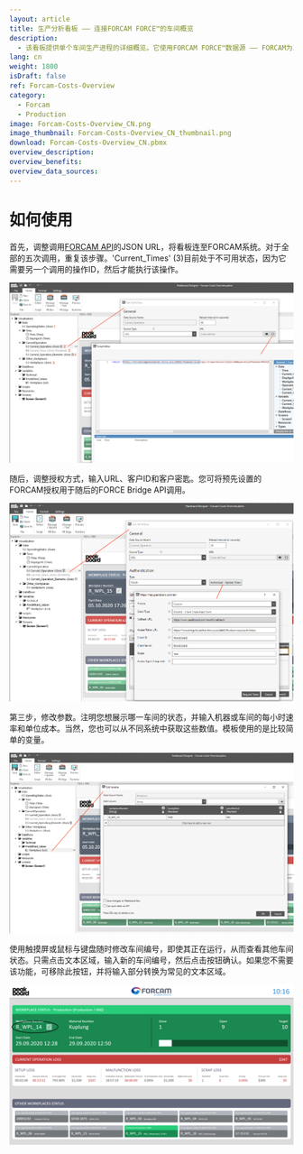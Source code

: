 ```yaml
---
layout: article
title: 生产分析看板 —— 连接FORCAM FORCE™的车间概览
description: 
  - 该看板提供单个车间生产进程的详细概览。它使用FORCAM FORCE™数据源 —— FORCAM为工业物联网（IIOT）打造的IT平台。它通过FORCAM FORCE™ Bridge API获取生产数据，并融合其他参数，例如每小时速率和单价，获得完整的订单状态概览并实时监控车间运行。此外，当出现由机器故障导致的损失，您也可以了然于胸。该模板能帮助您优化进程，从而提高利润率。 
lang: cn
weight: 1800
isDraft: false
ref: Forcam-Costs-Overview
category:
  - Forcam
  - Production
image: Forcam-Costs-Overview_CN.png
image_thumbnail: Forcam-Costs-Overview_CN_thumbnail.png
download: Forcam-Costs-Overview_CN.pbmx
overview_description:
overview_benefits:
overview_data_sources:
---
```


# 如何使用

首先，调整调用[FORCAM API](https://docs.forcebridge.io/)的JSON URL，将看板连至FORCAM系统。对于全部的五次调用，重复该步骤。'Current_Times' (3)目前处于不可用状态，因为它需要另一个调用的操作ID，然后才能执行该操作。

![](img/forcam-call-url.png)

随后，调整授权方式，输入URL、客户ID和客户密匙。您可将预先设置的FORCAM授权用于随后的FORCE Bridge API调用。

![](img/forcam-oauth-update.png)

第三步，修改参数。注明您想展示哪一车间的状态，并输入机器或车间的每小时速率和单位成本。当然，您也可以从不同系统中获取这些数值。模板使用的是比较简单的变量。

![](img/forcam-workplace-and-prices.png)

使用触摸屏或鼠标与键盘随时修改车间编号，即使其正在运行，从而查看其他车间状态。只需点击文本区域，输入新的车间编号，然后点击按钮确认。如果您不需要该功能，可移除此按钮，并将输入部分转换为常见的文本区域。

![](img/forcam-cost-overview-live-edit.png)
